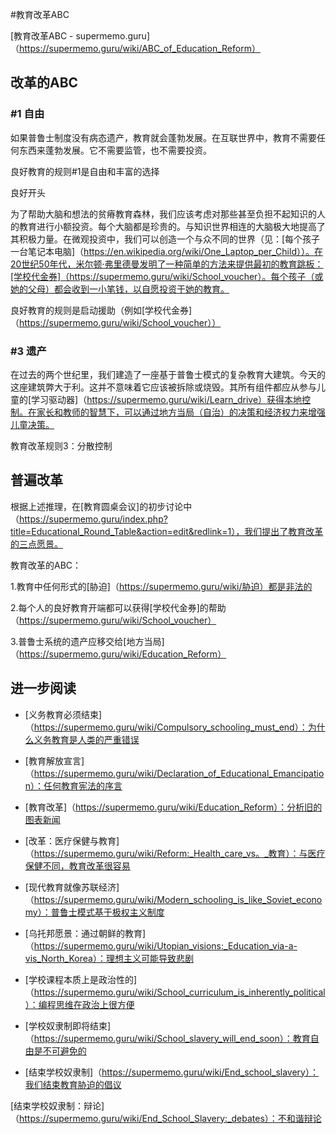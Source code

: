 #教育改革ABC

[教育改革ABC - supermemo.guru]（https://supermemo.guru/wiki/ABC_of_Education_Reform）

## 改革的ABC

### #1 自由

如果普鲁士制度没有病态遗产，教育就会蓬勃发展。在互联世界中，教育不需要任何东西来蓬勃发展。它不需要监管，也不需要投资。

良好教育的规则#1是自由和丰富的选择

良好开头

为了帮助大脑和想法的贫瘠教育森林，我们应该考虑对那些甚至负担不起知识的人的教育进行小额投资。每个大脑都是珍贵的。与知识世界相连的大脑极大地提高了其积极力量。在微观投资中，我们可以创造一个与众不同的世界（见：[每个孩子一台笔记本电脑]（https://en.wikipedia.org/wiki/One_Laptop_per_Child））。在20世纪50年代，米尔顿·弗里德曼发明了一种简单的方法来提供最初的教育跳板：[学校代金券]（https://supermemo.guru/wiki/School_voucher）。每个孩子（或她的父母）都会收到一小笔钱，以自愿投资于她的教育。

良好教育的规则是启动援助（例如[学校代金券]（https://supermemo.guru/wiki/School_voucher））

### #3 遗产

在过去的两个世纪里，我们建造了一座基于普鲁士模式的复杂教育大建筑。今天的这座建筑弊大于利。这并不意味着它应该被拆除或烧毁。其所有组件都应从参与儿童的[学习驱动器]（https://supermemo.guru/wiki/Learn_drive）获得本地控制。在家长和教师的智慧下，可以通过地方当局（自治）的决策和经济权力来增强儿童决策。

教育改革规则3：分散控制

## 普遍改革

根据上述推理，在[教育圆桌会议]的初步讨论中（https://supermemo.guru/index.php?title=Educational_Round_Table&action=edit&redlink=1），我们提出了教育改革的三点愿景。

教育改革的ABC：

1.教育中任何形式的[胁迫]（https://supermemo.guru/wiki/胁迫）都是非法的

2.每个人的良好教育开端都可以获得[学校代金券]的帮助（https://supermemo.guru/wiki/School_voucher）

3.普鲁士系统的遗产应移交给[地方当局]（https://supermemo.guru/wiki/Education_Reform）

## 进一步阅读

- [义务教育必须结束]（https://supermemo.guru/wiki/Compulsory_schooling_must_end）：为什么义务教育是人类的严重错误

- [教育解放宣言]（https://supermemo.guru/wiki/Declaration_of_Educational_Emancipation）：任何教育宪法的序言

- [教育改革]（https://supermemo.guru/wiki/Education_Reform）：分析旧的图表新闻

- [改革：医疗保健与教育]（https://supermemo.guru/wiki/Reform:_Health_care_vs。_教育）：与医疗保健不同，教育改革很容易

- [现代教育就像苏联经济]（https://supermemo.guru/wiki/Modern_schooling_is_like_Soviet_economy）：普鲁士模式基于极权主义制度

- [乌托邦愿景：通过朝鲜的教育]（https://supermemo.guru/wiki/Utopian_visions:_Education_via-a-vis_North_Korea）：理想主义可能导致悲剧

- [学校课程本质上是政治性的]（https://supermemo.guru/wiki/School_curriculum_is_inherently_political）：编程思维在政治上很方便

- [学校奴隶制即将结束]（https://supermemo.guru/wiki/School_slavery_will_end_soon）：教育自由是不可避免的

- [结束学校奴隶制]（https://supermemo.guru/wiki/End_school_slavery）：我们结束教育胁迫的倡议

[结束学校奴隶制：辩论]（https://supermemo.guru/wiki/End_School_Slavery:_debates）：不和谐辩论